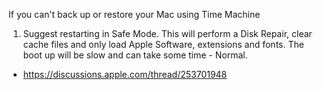 If you can't back up or restore your Mac using Time Machine

1. Suggest restarting in Safe Mode. This will perform a Disk Repair, clear cache files and only load Apple Software, extensions and fonts. The boot up will be slow and can take some time - Normal.

- https://discussions.apple.com/thread/253701948
